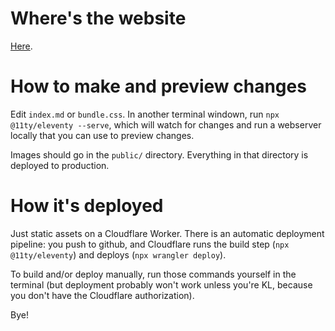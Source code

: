 # Where's the website

[Here](https://meghnaandkshitij.us).

# How to make and preview changes

Edit `index.md` or `bundle.css`. In another terminal windown, run `npx
@11ty/eleventy --serve`, which will watch for changes and run a webserver
locally that you can use to preview changes.

Images should go in the `public/` directory. Everything in that directory is
deployed to production.

# How it's deployed

Just static assets on a Cloudflare Worker. There is an automatic deployment
pipeline: you push to github, and Cloudflare runs the build step (`npx
@11ty/eleventy`) and deploys (`npx wrangler deploy`).

To build and/or deploy manually, run those commands yourself in the terminal
(but deployment probably won't work unless you're KL, because you don't have the
Cloudflare authorization).

Bye!
